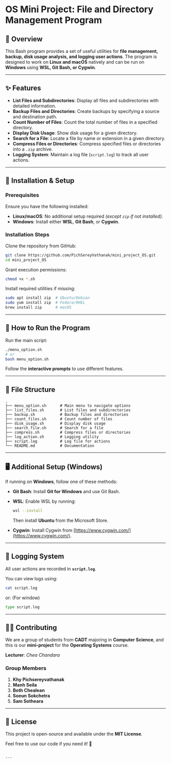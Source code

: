 # **OS Mini Project: File and Directory Management Program**

## 📌 Overview
    
This Bash program provides a set of useful utilities for **file management, backup, disk usage analysis, and logging user actions**. The program is designed to work on **Linux and macOS** natively and can be run on **Windows** using **WSL, Git Bash, or Cygwin**.

---

## ✨ Features

- **List Files and Subdirectories**: Display all files and subdirectories with detailed information.
- **Backup Files and Directories**: Create backups by specifying a source and destination path.
- **Count Number of Files**: Count the total number of files in a specified directory.
- **Display Disk Usage**: Show disk usage for a given directory.
- **Search for a File**: Locate a file by name or extension in a given directory.
- **Compress Files or Directories**: Compress specified files or directories into a `.zip` archive.
- **Logging System**: Maintain a log file (`script.log`) to track all user actions.

---

## 🔧 Installation & Setup

### **Prerequisites**

Ensure you have the following installed:
    
- **Linux/macOS**: No additional setup required *(except `zip` if not installed).*
- **Windows**: Install either **WSL**, **Git Bash**, or **Cygwin**.

### **Installation Steps**
  
Clone the repository from GitHub:

```sh
git clone https://github.com/PichSereyVathanak/mini_project_OS.git
cd mini_project_OS
```

Grant execution permissions:
    
```sh
chmod +x *.sh
```

Install required utilities if missing:
  
```sh
sudo apt install zip  # Ubuntu/Debian
sudo yum install zip  # Fedora/RHEL
brew install zip      # macOS
```

---

## 🚀 How to Run the Program
 
Run the main script:
  
```sh
./menu_option.sh 
# or
bash menu_option.sh 
```

Follow the **interactive prompts** to use different features.

---

## 📂 File Structure

```
.
├── menu_option.sh      # Main menu to navigate options
├── list_files.sh       # List files and subdirectories
├── backup.sh           # Backup files and directories
├── count_files.sh      # Count number of files
├── disk_usage.sh       # Display disk usage
├── search_file.sh      # Search for a file
├── compress.sh         # Compress files or directories
├── log_action.sh       # Logging utility
├── script.log          # Log file for actions
└── README.md           # Documentation
```

---

## 🖥️ Additional Setup (Windows)
  
If running on **Windows**, follow one of these methods:
    
- **Git Bash**: Install **Git for Windows** and use Git Bash.
- **WSL**: Enable WSL by running:
  
  ```sh
  wsl --install
  ```

  Then install **Ubuntu** from the Microsoft Store.
      
- **Cygwin**: Install Cygwin from [https://www.cygwin.com/](https://www.cygwin.com/).

---

## 📜 Logging System

All user actions are recorded in **`script.log`**.

You can view logs using:

```sh
cat script.log
```

or: (For window)

```sh
type script.log
```

---

## 👨‍💻 Contributing

We are a group of students from **CADT** majoring in **Computer Science**, and this is our **mini-project** for the **Operating Systems** course.

**Lecturer**: *Chea Chandara*

### **Group Members**
1. **Khy Pichsereyvathanak**
2. **Manh Seila**
3. **Both Chealean**
4. **Soeun Sokchetra**
5. **Sam Sotheara**

---

## 📄 License

This project is open-source and available under the **MIT License**.

Feel free to use our code if you need it! 🎉
```

---

